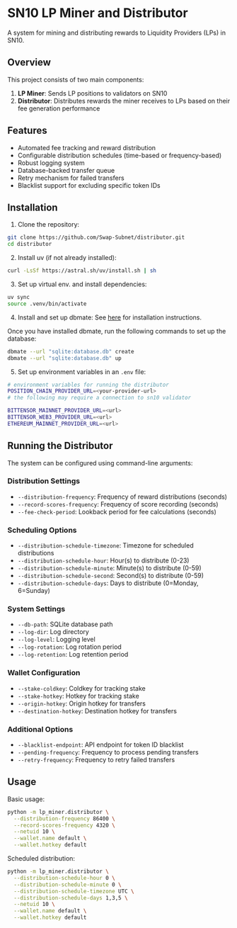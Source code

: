 # SN10 LP Miner and Distributor

A system for mining and distributing rewards to Liquidity Providers (LPs) in SN10.

## Overview

This project consists of two main components:
1. **LP Miner**: Sends LP positions to validators on SN10
2. **Distributor**: Distributes rewards the miner receives to LPs based on their fee generation performance

## Features

- Automated fee tracking and reward distribution
- Configurable distribution schedules (time-based or frequency-based)
- Robust logging system
- Database-backed transfer queue
- Retry mechanism for failed transfers
- Blacklist support for excluding specific token IDs

## Installation

1. Clone the repository:
```bash
git clone https://github.com/Swap-Subnet/distributor.git
cd distributor
```

2. Install uv (if not already installed):
```bash
curl -LsSf https://astral.sh/uv/install.sh | sh
```

3. Set up virtual env. and install dependencies:
```bash
uv sync
source .venv/bin/activate
```

4. Install and set up dbmate:
See [here](https://github.com/amacneil/dbmate?tab=readme-ov-file#installation) for installation instructions.

Once you have installed dbmate, run the following commands to set up the database:
```bash
dbmate --url "sqlite:database.db" create
dbmate --url "sqlite:database.db" up
```

5. Set up environment variables in an `.env` file:
```bash
# environment variables for running the distributor
POSITION_CHAIN_PROVIDER_URL=<your-provider-url>
# the following may require a connection to sn10 validator

BITTENSOR_MAINNET_PROVIDER_URL=<url>
BITTENSOR_WEB3_PROVIDER_URL=<url>
ETHEREUM_MAINNET_PROVIDER_URL=<url>
```

## Running the Distributor

The system can be configured using command-line arguments:

### Distribution Settings
- `--distribution-frequency`: Frequency of reward distributions (seconds)
- `--record-scores-frequency`: Frequency of score recording (seconds)
- `--fee-check-period`: Lookback period for fee calculations (seconds)

### Scheduling Options
- `--distribution-schedule-timezone`: Timezone for scheduled distributions
- `--distribution-schedule-hour`: Hour(s) to distribute (0-23)
- `--distribution-schedule-minute`: Minute(s) to distribute (0-59)
- `--distribution-schedule-second`: Second(s) to distribute (0-59)
- `--distribution-schedule-days`: Days to distribute (0=Monday, 6=Sunday)

### System Settings
- `--db-path`: SQLite database path
- `--log-dir`: Log directory
- `--log-level`: Logging level
- `--log-rotation`: Log rotation period
- `--log-retention`: Log retention period

### Wallet Configuration
- `--stake-coldkey`: Coldkey for tracking stake
- `--stake-hotkey`: Hotkey for tracking stake
- `--origin-hotkey`: Origin hotkey for transfers
- `--destination-hotkey`: Destination hotkey for transfers

### Additional Options
- `--blacklist-endpoint`: API endpoint for token ID blacklist
- `--pending-frequency`: Frequency to process pending transfers
- `--retry-frequency`: Frequency to retry failed transfers

## Usage

Basic usage:
```bash
python -m lp_miner.distributor \
  --distribution-frequency 86400 \
  --record-scores-frequency 4320 \
  --netuid 10 \
  --wallet.name default \
  --wallet.hotkey default
```

Scheduled distribution:
```bash
python -m lp_miner.distributor \
  --distribution-schedule-hour 0 \
  --distribution-schedule-minute 0 \
  --distribution-schedule-timezone UTC \
  --distribution-schedule-days 1,3,5 \
  --netuid 10 \
  --wallet.name default \
  --wallet.hotkey default
```
